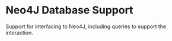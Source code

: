 Neo4J Database Support
======================

Support for interfacing to Neo4J, including queries to support the interaction.
